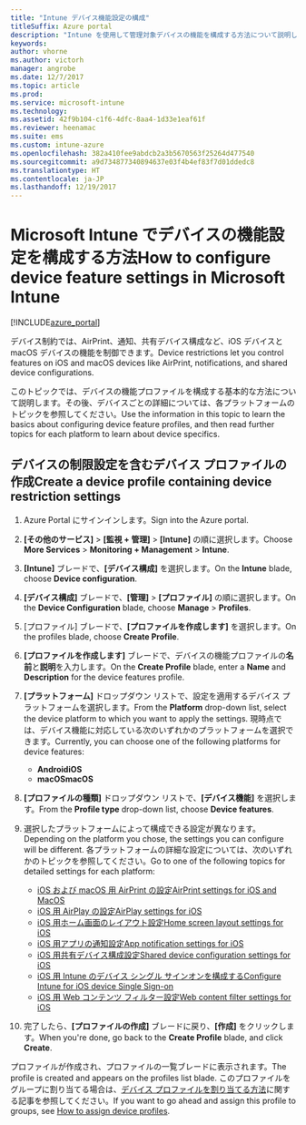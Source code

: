 ```yaml
---
title: "Intune デバイス機能設定の構成"
titleSuffix: Azure portal
description: "Intune を使用して管理対象デバイスの機能を構成する方法について説明します。\""
keywords: 
author: vhorne
ms.author: victorh
manager: angrobe
ms.date: 12/7/2017
ms.topic: article
ms.prod: 
ms.service: microsoft-intune
ms.technology: 
ms.assetid: 42f9b104-c1f6-4dfc-8aa4-1d33e1eaf61f
ms.reviewer: heenamac
ms.suite: ems
ms.custom: intune-azure
ms.openlocfilehash: 382a410fee9abdcb2a3b5670563f25264d477540
ms.sourcegitcommit: a9d734877340894637e03f4b4ef83f7d01ddedc8
ms.translationtype: HT
ms.contentlocale: ja-JP
ms.lasthandoff: 12/19/2017
---
```

# <a name="how-to-configure-device-feature-settings-in-microsoft-intune"></a><span data-ttu-id="b35ee-103">Microsoft Intune でデバイスの機能設定を構成する方法</span><span class="sxs-lookup"><span data-stu-id="b35ee-103">How to configure device feature settings in Microsoft Intune</span></span>

[!INCLUDE[azure_portal](./includes/azure_portal.md)]

<span data-ttu-id="b35ee-104">デバイス制約では、AirPrint、通知、共有デバイス構成など、iOS デバイスと macOS デバイスの機能を制御できます。</span><span class="sxs-lookup"><span data-stu-id="b35ee-104">Device restrictions let you control features on iOS and macOS devices like AirPrint, notifications, and shared device configurations.</span></span>

<span data-ttu-id="b35ee-105">このトピックでは、デバイスの機能プロファイルを構成する基本的な方法について説明します。その後、デバイスごとの詳細については、各プラットフォームのトピックを参照してください。</span><span class="sxs-lookup"><span data-stu-id="b35ee-105">Use the information in this topic to learn the basics about configuring device feature profiles, and then read further topics for each platform to learn about device specifics.</span></span>

## <a name="create-a-device-profile-containing-device-restriction-settings"></a><span data-ttu-id="b35ee-106">デバイスの制限設定を含むデバイス プロファイルの作成</span><span class="sxs-lookup"><span data-stu-id="b35ee-106">Create a device profile containing device restriction settings</span></span>

1. <span data-ttu-id="b35ee-107">Azure Portal にサインインします。</span><span class="sxs-lookup"><span data-stu-id="b35ee-107">Sign into the Azure portal.</span></span>
2. <span data-ttu-id="b35ee-108">**[その他のサービス]** > **[監視 + 管理]** > **[Intune]** の順に選択します。</span><span class="sxs-lookup"><span data-stu-id="b35ee-108">Choose **More Services** > **Monitoring + Management** > **Intune**.</span></span>
3. <span data-ttu-id="b35ee-109">**[Intune]** ブレードで、**[デバイス構成]** を選択します。</span><span class="sxs-lookup"><span data-stu-id="b35ee-109">On the **Intune** blade, choose **Device configuration**.</span></span>
2. <span data-ttu-id="b35ee-110">**[デバイス構成]** ブレードで、**[管理]** > **[プロファイル]** の順に選択します。</span><span class="sxs-lookup"><span data-stu-id="b35ee-110">On the **Device Configuration** blade, choose **Manage** > **Profiles**.</span></span>
3. <span data-ttu-id="b35ee-111">[プロファイル] ブレードで、**[プロファイルを作成します]** を選択します。</span><span class="sxs-lookup"><span data-stu-id="b35ee-111">On the profiles blade, choose **Create Profile**.</span></span>
4. <span data-ttu-id="b35ee-112">**[プロファイルを作成します]** ブレードで、デバイスの機能プロファイルの**名前**と**説明**を入力します。</span><span class="sxs-lookup"><span data-stu-id="b35ee-112">On the **Create Profile** blade, enter a **Name** and **Description** for the device features profile.</span></span>
5. <span data-ttu-id="b35ee-113">**[プラットフォーム]** ドロップダウン リストで、設定を適用するデバイス プラットフォームを選択します。</span><span class="sxs-lookup"><span data-stu-id="b35ee-113">From the **Platform** drop-down list, select the device platform to which you want to apply the settings.</span></span> <span data-ttu-id="b35ee-114">現時点では、デバイス機能に対応している次のいずれかのプラットフォームを選択できます。</span><span class="sxs-lookup"><span data-stu-id="b35ee-114">Currently, you can choose one of the following platforms for device features:</span></span>
    - <span data-ttu-id="b35ee-115">**Android**</span><span class="sxs-lookup"><span data-stu-id="b35ee-115">**iOS**</span></span>
    - <span data-ttu-id="b35ee-116">**macOS**</span><span class="sxs-lookup"><span data-stu-id="b35ee-116">**macOS**</span></span>
6. <span data-ttu-id="b35ee-117">**[プロファイルの種類]** ドロップダウン リストで、**[デバイス機能]** を選択します。</span><span class="sxs-lookup"><span data-stu-id="b35ee-117">From the **Profile type** drop-down list, choose **Device features**.</span></span> 
7. <span data-ttu-id="b35ee-118">選択したプラットフォームによって構成できる設定が異なります。</span><span class="sxs-lookup"><span data-stu-id="b35ee-118">Depending on the platform you chose, the settings you can configure will be different.</span></span> <span data-ttu-id="b35ee-119">各プラットフォームの詳細な設定については、次のいずれかのトピックを参照してください。</span><span class="sxs-lookup"><span data-stu-id="b35ee-119">Go to one of the following topics for detailed settings for each platform:</span></span>
    - [<span data-ttu-id="b35ee-120">iOS および macOS 用 AirPrint の設定</span><span class="sxs-lookup"><span data-stu-id="b35ee-120">AirPrint settings for iOS and MacOS</span></span>](air-print-settings-ios-macos.md)
    - [<span data-ttu-id="b35ee-121">iOS 用 AirPlay の設定</span><span class="sxs-lookup"><span data-stu-id="b35ee-121">AirPlay settings for iOS</span></span>](airplay-settings-ios.md)
    - [<span data-ttu-id="b35ee-122">iOS 用ホーム画面のレイアウト設定</span><span class="sxs-lookup"><span data-stu-id="b35ee-122">Home screen layout settings for iOS</span></span>](home-screen-settings-ios.md)
    - [<span data-ttu-id="b35ee-123">iOS 用アプリの通知設定</span><span class="sxs-lookup"><span data-stu-id="b35ee-123">App notification settings for iOS</span></span>](app-notification-settings-ios.md)
    - [<span data-ttu-id="b35ee-124">iOS 用共有デバイス構成設定</span><span class="sxs-lookup"><span data-stu-id="b35ee-124">Shared device configuration settings for iOS</span></span>](shared-device-settings-ios.md)
    - [<span data-ttu-id="b35ee-125">iOS 用 Intune のデバイス シングル サインオンを構成する</span><span class="sxs-lookup"><span data-stu-id="b35ee-125">Configure Intune for iOS device Single Sign-on</span></span>](sso-ios.md)
    - [<span data-ttu-id="b35ee-126">iOS 用 Web コンテンツ フィルター設定</span><span class="sxs-lookup"><span data-stu-id="b35ee-126">Web content filter settings for iOS</span></span>](web-content-filter-settings-ios.md)

8. <span data-ttu-id="b35ee-127">完了したら、**[プロファイルの作成]** ブレードに戻り、**[作成]** をクリックします。</span><span class="sxs-lookup"><span data-stu-id="b35ee-127">When you're done, go back to the **Create Profile** blade, and click **Create**.</span></span>

<span data-ttu-id="b35ee-128">プロファイルが作成され、プロファイルの一覧ブレードに表示されます。</span><span class="sxs-lookup"><span data-stu-id="b35ee-128">The profile is created and appears on the profiles list blade.</span></span>
<span data-ttu-id="b35ee-129">このプロファイルをグループに割り当てる場合は、[デバイス プロファイルを割り当てる方法](device-profile-assign.md)に関する記事を参照してください。</span><span class="sxs-lookup"><span data-stu-id="b35ee-129">If you want to go ahead and assign this profile to groups, see [How to assign device profiles](device-profile-assign.md).</span></span>



